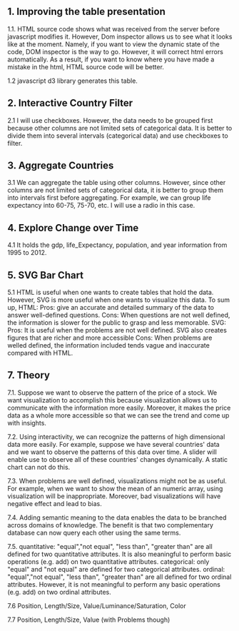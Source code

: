 ## 1. Improving the table presentation

1.1.
HTML source code shows what was received from the server before javascript modifies it. However, Dom inspector allows us to see what it looks like at the moment. Namely, if you want to view the dynamic state of the code, DOM inspector is the way to go. However, it will correct html errors automatically. As a result, if you want to know where you have made a mistake in the html, HTML source code will be better.

1.2
javascript d3 library generates this table.


## 2. Interactive Country Filter

2.1
I will use checkboxes. However, the data needs to be grouped first because other columns are not limited sets of categorical data. It is better to divide them into several intervals (categorical data) and use checkboxes to filter.

## 3. Aggregate Countries

3.1
We can aggregate the table using other columns. However, since other columns are not limited sets of categorical data, it is better to group them into intervals first before aggregating. For example, we can group life expectancy into 60-75, 75-70, etc. I will use a radio in this case.

## 4. Explore Change over Time

4.1
It holds the gdp, life_Expectancy, population, and year information from 1995 to 2012.

## 5. SVG Bar Chart

5.1
HTML is useful when one wants to create tables that hold the data. However, SVG is more useful when one wants to visualize this data. To sum up,
HTML:
	Pros: give an accurate and detailed summary of the data to answer well-defined questions.
	Cons: When questions are not well defined, the information is slower for the public to grasp and less memorable.
SVG:
	Pros: It is useful when the problems are not well defined. SVG also creates figures that are richer and more 	      accessible
	Cons: When problems are welled defined, the information included tends vague and inaccurate compared with HTML.

## 7. Theory

7.1. Suppose we want to observe the pattern of the price of a stock. We want visualization to accomplish this because visualization allows us to communicate with the information more easily. Moreover, it makes the price data as a whole more accessible so that we can see the trend and come up with insights.

7.2. 
Using interactivity, we can recognize the patterns of high dimensional data more easily. For example, suppose we have several countries' data and we want to observe the patterns of this data over time. A slider will enable use to observe all of these countries' changes dynamically. A static chart can not do this.

7.3.
When problems are well defined, visualizations might not be as useful. For example, when we want to show the mean of an numeric array, using visualization will be inappropriate. Moreover, bad visualizations will have negative effect and lead to bias.

7.4.
Adding semantic meaning to the data enables the data to be branched across domains of knowledge. The benefit is that two complementary database can now query each other using the same terms.

7.5.
quantitative: "equal","not equal", "less than", "greater than" are all defined for two quantitative attributes. It is also meaningful to perform basic operations (e.g. add) on two quantitative attributes.
categorical: only "equal" and "not equal" are defined for two categorical attributes.
ordinal: "equal","not equal", "less than", "greater than" are all defined for two ordinal attributes. However, it is not meaningful to perform any basic operations (e.g. add) on two ordinal attributes.

7.6
Position, Length/Size, Value/Luminance/Saturation, Color

7.7
Position, Length/Size, Value (with Problems though)

